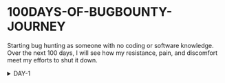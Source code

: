 # 100DAYS-OF-BUGBOUNTY-JOURNEY
Starting bug hunting as someone with no coding or software knowledge. Over the next 100 days, I will see how my resistance, pain, and discomfort meet my efforts to shut it down.


<details>
  <summary>DAY-1</summary>
  <div>
    <h2>WHAT I LEARN</h2>
    <p> <li>How web pages work?</li></p>
    <h2>RESOURCES</h2>
    <p><li> HTTPS:  https://youtu.be/iYM2zFP3Zn0I </li> </p>
    <p><li> OSI MODEL: https://youtu.be/vv4y_uOneC0 </li> </p>
    <h2>About the day</h2>
    <p>I found a book about Money and thought it was interesting. I read it for a while and learned some facts about financials and the book's name is Psychology of Money. I also start watching a web series. The series was about hacking. Elliot is a brilliant young cyber-security engineer and vigilante hacker. It was an interesting and enjoyable story. I liked the episode and felt inspired by it.
    </p>
    <p>
    <span style="font-size:1.1em">July 22, 2023. Signing off, Day-1!</span> </p>
  </div>
</details>
